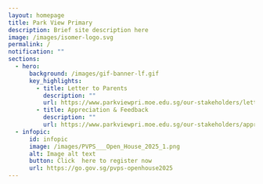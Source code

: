 ```yaml
---
layout: homepage
title: Park View Primary
description: Brief site description here
image: /images/isomer-logo.svg
permalink: /
notification: ""
sections:
  - hero:
      background: /images/gif-banner-lf.gif
      key_highlights:
        - title: Letter to Parents
          description: ""
          url: https://www.parkviewpri.moe.edu.sg/our-stakeholders/letter-to-parents/
        - title: Appreciation & Feedback
          description: ""
          url: https://www.parkviewpri.moe.edu.sg/our-stakeholders/appreciation-and-feedback/
  - infopic:
      id: infopic
      image: /images/PVPS___Open_House_2025_1.png
      alt: Image alt text
      button: Click  here to register now
      url: https://go.gov.sg/pvps-openhouse2025
---
```

